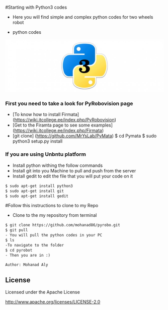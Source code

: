 #Starting with Python3 codes	
- Here you will find simple and complex python codes for two wheels robot 

- python codes 

![alt text](https://github.com/mohanad86/pyrobo/blob/master/images/install-python-3-mac-21894_630x210.jpg)

### First you need to take a look for PyRobovision page 
- [To know how to install Firmata] (https://wiki.itcollege.ee/index.php/PyRobovision)
- [Get to the Firamta page to see some examples] (https://wiki.itcollege.ee/index.php/Firmata)  
- [git clone] (https://github.com/MrYsLab/PyMata)
$ cd Pymata 
$ sudo python3 setup.py install 
### If you are using Unbntu platform
 
- Install python withing the follow commands
- Install git into you Machine to pull and push from the server
- Install gedit to edit the file that you will put your code on it

```
$ sudo apt-get install python3
$ sudo apt-get install git
$ sudo apt-get install gedit
```
#Follow this instructions to clone to my Repo
- Clone to the my repository from terminal
``` 
$ git clone https://github.com/mohanad86/pyrobo.git
$ git pull 
- You will pull the python codes in your PC
$ ls
-To navigate to the folder 
$ cd pyrobot
- Then you are in :)
``` 


    Author: Mohanad Aly 

License
----
Licensed under the Apache License

http://www.apache.org/licenses/LICENSE-2.0
